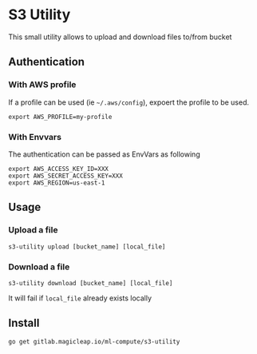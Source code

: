 # S3 Utility

This small utility allows to upload and download files to/from bucket

## Authentication

### With AWS profile

If a profile can be used (ie `~/.aws/config`), expoert the profile to be used.
```
export AWS_PROFILE=my-profile
```

### With Envvars

The authentication can be passed as EnvVars as following
```
export AWS_ACCESS_KEY_ID=XXX
export AWS_SECRET_ACCESS_KEY=XXX
export AWS_REGION=us-east-1
```

## Usage

### Upload a file

```
s3-utility upload [bucket_name] [local_file]
```

### Download a file

```
s3-utility download [bucket_name] [local_file]
```

It will fail if `local_file` already exists locally

## Install

```
go get gitlab.magicleap.io/ml-compute/s3-utility
```

